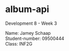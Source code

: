 # album-api
Development 8 - Week 3
<p>
Name: Jamey Schaap <br>
Student-number: 09500444 <br>
Class: INF2G <br>
</p>
